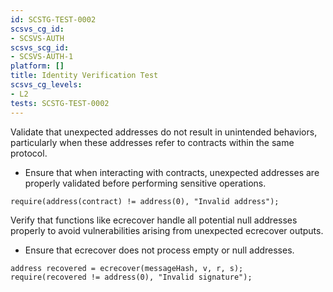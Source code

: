 ```yaml
---
id: SCSTG-TEST-0002
scsvs_cg_id:
- SCSVS-AUTH
scsvs_scg_id:
- SCSVS-AUTH-1
platform: []
title: Identity Verification Test
scsvs_cg_levels:
- L2
tests: SCSTG-TEST-0002 
---
```


Validate that unexpected addresses do not result in unintended behaviors, particularly when these addresses refer to contracts within the same protocol.

- Ensure that when interacting with contracts, unexpected addresses are properly validated before performing sensitive operations.
```solidity
require(address(contract) != address(0), "Invalid address");
```

Verify that functions like ecrecover handle all potential null addresses properly to avoid vulnerabilities arising from unexpected ecrecover outputs.

- Ensure that ecrecover does not process empty or null addresses.
```solidity
address recovered = ecrecover(messageHash, v, r, s);
require(recovered != address(0), "Invalid signature");
```

